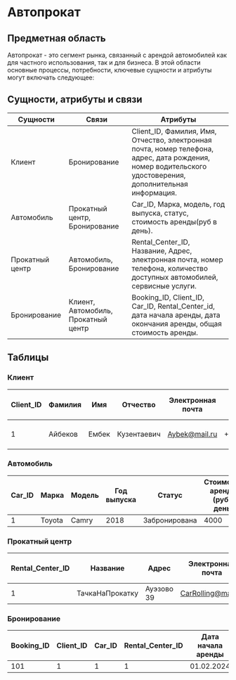 # Автопрокат

## Предметная область
Автопрокат - это сегмент рынка, связанный с арендой автомобилей как для частного использования, так и для бизнеса. В этой области основные процессы, потребности, ключевые сущности и атрибуты могут включать следующее:

## Сущности, атрибуты и связи


| **Сущности**   | **Связи**                           | **Атрибуты** |
|----------------|-------------------------------------|--------------|
|Клиент          |Бронирование                         |Client_ID, Фамилия, Имя, Отчество, электронная почта, номер телефона, адрес, дата рождения, номер водительского удостоверения, дополнительная информация.|
|Автомобиль      |Прокатный центр, Бронирование       |Car_ID, Марка, модель, год выпуска, статус, стоимость аренды(руб в день).|
|Прокатный центр |Автомобиль, Бронирование            |Rental_Center_ID, Название, Адрес, электронная почта, номер телефона, количество доступных автомобилей, сервисные услуги.|
|Бронирование    |Клиент, Автомобиль, Прокатный центр |Booking_ID, Client_ID, Car_ID, Rental_Center_id, дата начала аренды, дата окончания аренды, общая стоимость аренды.|

## Таблицы 

### Клиент
| Client_ID | Фамилия | Имя | Отчество | Электронная почта | Номер телефона | Адрес | Дата рождения | Номер водительского удостоверения | Дополнительная информация|
|-----------|---------|-----|----------|-------------------|----------------|-------|---------|-------------|----------|
| 1 | Айбеков | Ембек | Кузентаевич | Aybek@mail.ru | +77774124154 | Батыр Баяна 15/23 | 01.02.2002 | N241241242 | Плохое зрение |

### Автомобиль
| Car_ID| Марка | Модель | Год выпуска | Статус      | Стоимость аренды (руб в день)|
|-------|-------|--------|-------------|-------------|-----------------------------|
| 1     |Toyota |Camry   |2018         |Забронирована| 4000                        |

### Прокатный центр
|Rental_Center_ID| Название        | Адрес     | Электронная почта | Номер телефона | Количество доступных автомобилей | Сервисные услуги |
|----------------|-----------------|-----------|-------------------|----------------|------------------------|-----------------|
|1               | ТачкаНаПрокатку | Ауэзово 39| CarRolling@mail.ru|+77052525223    | 32 | Стрхование | 


### Бронирование
| Booking_ID | Client_ID | Car_ID | Rental_Center_ID | Дата начала аренды | Дата окончания аренды | Общая стоимость аренды |
|-----------|---------|-----|----------|-------------------|----------------|----------| 
| 101 | 1 | 1 | 1 | 01.02.2024 | 03.02.2024 | 12000 |